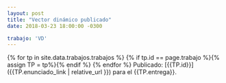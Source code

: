 ```yaml
---
layout: post
title: "Vector dinámico publicado"
date: 2018-03-23 18:00:00 -0300

trabajo: 'VD'
---
```


{% for tp in site.data.trabajos.trabajos %}
{% if tp.id == page.trabajo %}{% assign TP = tp%}{% endif %}
{% endfor %}
Publicado: [{{TP.id}}]({{TP.enunciado_link | relative_url }}) para el {{TP.entrega}}.
